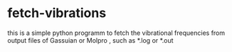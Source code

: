 # fetch-vibrations
this is a simple python programm to fetch the vibrational frequencies from output files of Gassuian or Molpro , such as *.log or *.out
